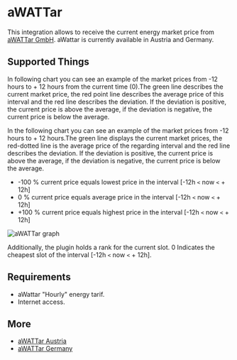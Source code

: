 # aWATTar

This integration allows to receive the current energy market price from [aWATTar GmbH](https://www.awattar.com/). aWattar is currently available in Austria and Germany.

## Supported Things

In following chart you can see an example of the market prices from -12 hours to + 12 hours from the current
time (0).The green line describes the current market price, the red point line describes the average
price of this interval and the red line describes the deviation. If the deviation is positive, the current
price is above the average, if the deviation is negative, the current price is below the average.

In the following chart you can see an example of the market prices from -12 hours to + 12 hours.The green line displays the current market prices, the red-dotted line is the average price of the regarding interval and the red line describes the deviation. If the deviation is positive, the current price is above the average, if the deviation is negative, the current price is below the average.

* -100 % current price equals lowest price in the interval [-12h `<` now `<` + 12h]
* 0 %    current price equals average price in the interval  [-12h `<` now `<` + 12h]
* +100 % current price equals highest price in the interval [-12h `<` now `<` + 12h]

![aWATTar graph](https://raw.githubusercontent.com/guh/nymea-plugins/master/awattar/docs/images/awattar-graph.png "aWATTar graph")

Additionally, the plugin holds a rank for the current slot. 0 Indicates the cheapest slot of the interval [-12h `<` now `<` + 12h].
 
## Requirements

* aWattar "Hourly" energy tarif.
* Internet access. 

## More

* [aWATTar Austria](https://www.awattar.com)
* [aWATTar Germany](https://www.awattar.de)
